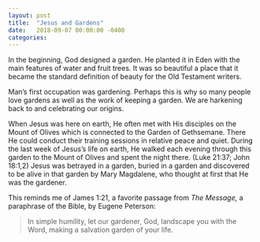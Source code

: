 ```yaml
---
layout: post
title:  "Jesus and Gardens"
date:   2018-09-07 00:00:00 -0400
categories:
---
```

In the beginning, God designed a garden. He planted it in Eden with the main
features of water and fruit trees. It was so beautiful a place that it became the
standard definition of beauty for the Old Testament writers.

Man’s first occupation was gardening. Perhaps this is why so many people love
gardens as well as the work of keeping a garden. We are harkening back to and
celebrating our origins.

When Jesus was here on earth, He often met with His disciples on the Mount of
Olives which is connected to the Garden of Gethsemane. There He could conduct
their training sessions in relative peace and quiet. During the last week of Jesus’s
life on earth, He walked each evening through this garden to the Mount of Olives
and spent the night there. (Luke 21:37; John 18:1,2) Jesus was betrayed in a
garden, buried in a garden and discovered to be alive in that garden by Mary
Magdalene, who thought at first that He was the gardener.

This reminds me of James 1:21, a favorite passage from *The Message,* a
paraphrase of the Bible, by Eugene Peterson:

> In simple humility, let our gardener, God, landscape you with the Word, making a
salvation garden of your life.